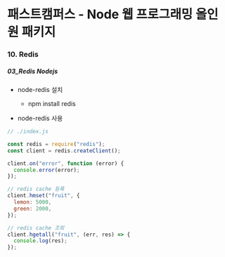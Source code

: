 # 패스트캠퍼스 - Node 웹 프로그래밍 올인원 패키지

### 10. Redis

##### 03_Redis Nodejs

* node-redis 설치
  * npm install redis



* node-redis 사용

```javascript
// ./index.js

const redis = require("redis");
const client = redis.createClient();

client.on("error", function (error) {
  console.error(error);
});

// redis cache 등록
client.hmset("fruit", {
  lemon: 5000,
  green: 2000,
});

// redis cache 조회
client.hgetall("fruit", (err, res) => {
  console.log(res);
});
```


